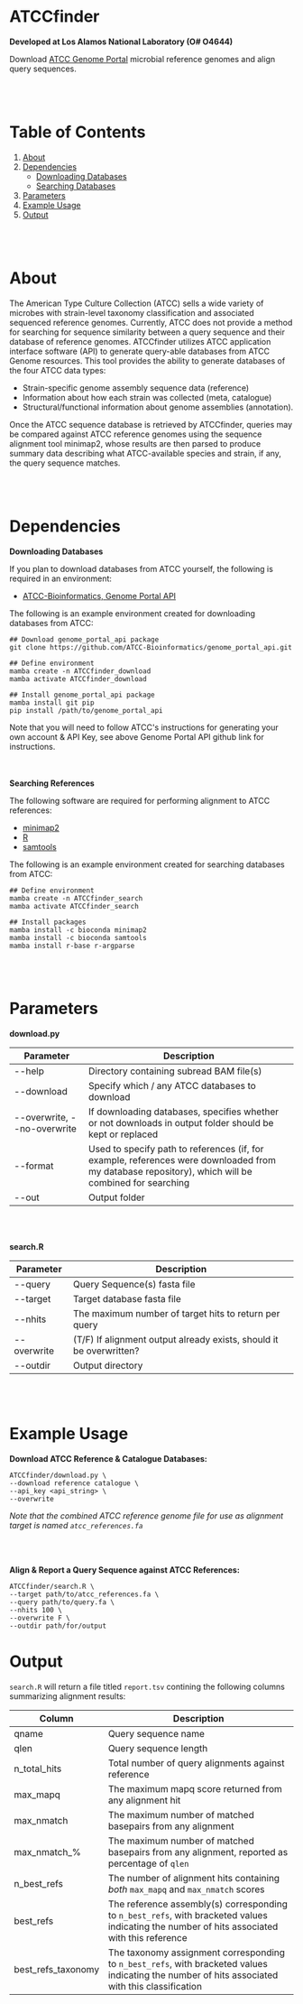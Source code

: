 # ATCCfinder

**Developed at Los Alamos National Laboratory (O# O4644)**

Download [ATCC Genome Portal](https://genomes.atcc.org/) microbial reference genomes and align query sequences.





<br /> <br />

# Table of Contents
1. [About](#About)
2. [Dependencies](#Dependencies)
    - [Downloading Databases](#Downloading)
    - [Searching Databases](#Search)
3. [Parameters](#Params)
4. [Example Usage](#Example)
5. [Output](#Output)





<br /> <br />

# About <a name="About"></a>

The American Type Culture Collection (ATCC) sells a wide variety of microbes with strain-level taxonomy classification and associated sequenced reference genomes. Currently, ATCC does not provide a method for searching for sequence similarity between a query sequence and their database of reference genomes. ATCCfinder utilizes ATCC application interface software (API) to generate query-able databases from ATCC Genome resources. This tool provides the ability to generate databases of the four ATCC data types:
- Strain-specific genome assembly sequence data (reference)
- Information about how each strain was collected (meta, catalogue)
- Structural/functional information about genome assemblies (annotation).

Once the ATCC sequence database is retrieved by ATCCfinder, queries may be compared against ATCC reference genomes using the sequence alignment tool minimap2, whose results are then parsed to produce summary data describing what ATCC-available species and strain, if any, the query sequence matches.





<br /> <br />

# Dependencies <a name="Dependencies"></a>

**Downloading Databases** <a name="Downloading"></a>

If you plan to download databases from ATCC yourself, the following is required in an environment:
- [ATCC-Bioinformatics, Genome Portal API](https://github.com/ATCC-Bioinformatics/genome_portal_api)

The following is an example environment created for downloading databases from ATCC:

```
## Download genome_portal_api package
git clone https://github.com/ATCC-Bioinformatics/genome_portal_api.git

## Define environment
mamba create -n ATCCfinder_download
mamba activate ATCCfinder_download

## Install genome_portal_api package
mamba install git pip
pip install /path/to/genome_portal_api
```

Note that you will need to follow ATCC's instructions for generating your own account & API Key, see above Genome Portal API github link for instructions.



<br /> <br />
**Searching References** <a name="Search"></a>

The following software are required for performing alignment to ATCC references:
- [minimap2](https://github.com/lh3/minimap2)
- [R](https://www.r-project.org/)
- [samtools](https://github.com/samtools/samtools)

The following is an example environment created for searching databases from ATCC:

```
## Define environment
mamba create -n ATCCfinder_search
mamba activate ATCCfinder_search

## Install packages
mamba install -c bioconda minimap2
mamba install -c bioconda samtools
mamba install r-base r-argparse
```





<br /> <br />

# Parameters <a name="Params"></a>

**download.py**

| Parameter | Description |
| --- | --- |
| --help | Directory containing subread BAM file(s) |
| --download | Specify which / any ATCC databases to download |
| --overwrite, --no-overwrite | If downloading databases, specifies whether or not downloads in output folder should be kept or replaced |
| --format | Used to specify path to references (if, for example, references were downloaded from my database repository), which will be combined for searching |
| --out | Output folder |



<br /> <br />

**search.R**

| Parameter | Description |
| --- | --- |
| --query | Query Sequence(s) fasta file |
| --target | Target database fasta file |
| --nhits | The maximum number of target hits to return per query|
| --overwrite | (T/F) If alignment output already exists, should it be overwritten? |
| --outdir | Output directory |





<br /> <br />

# Example Usage <a name="Example"></a>

**Download ATCC Reference & Catalogue Databases:**

```
ATCCfinder/download.py \
--download reference catalogue \
--api_key <api_string> \
--overwrite
```

*Note that the combined ATCC reference genome file for use as alignment target is named `atcc_references.fa`*



<br /> <br />

**Align & Report a Query Sequence against ATCC References:**

```
ATCCfinder/search.R \
--target path/to/atcc_references.fa \
--query path/to/query.fa \
--nhits 100 \
--overwrite F \
--outdir path/for/output
```





# Output <a name="Output"></a>

`search.R` will return a file titled `report.tsv` contining the following columns summarizing alignment results:

| Column | Description |
| --- | --- |
| qname | Query sequence name|
| qlen | Query sequence length|
| n_total_hits | Total number of query alignments against reference |
| max_mapq | The maximum mapq score returned from any alignment hit |
| max_nmatch | The maximum number of matched basepairs from any alignment |
| max_nmatch_% | The maximum number of matched basepairs from any alignment, reported as percentage of `qlen` |
| n_best_refs | The number of alignment hits containing *both* `max_mapq` and `max_nmatch` scores |
| best_refs | The reference assembly(s) corresponding to `n_best_refs`, with bracketed values indicating the number of hits associated with this reference |
| best_refs_taxonomy | The taxonomy assignment corresponding to `n_best_refs`, with bracketed values indicating the number of hits associated with this classification |


